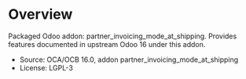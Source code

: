# Overview

Packaged Odoo addon: partner_invoicing_mode_at_shipping. Provides features documented in upstream Odoo 16 under this addon.

- Source: OCA/OCB 16.0, addon partner_invoicing_mode_at_shipping
- License: LGPL-3
